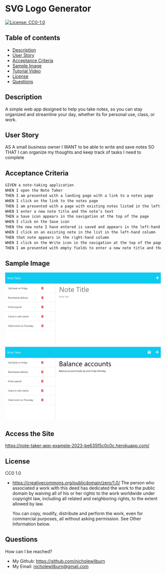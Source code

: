 # SVG Logo Generator 
[![License: CC0-1.0](https://licensebuttons.net/l/zero/1.0/80x15.png)](http://creativecommons.org/publicdomain/zero/1.0/)

## Table of contents
* [Description](#description)
* [User Story](#installIns)
* [Acceptance Criteria](#usage)
* [Sample Image](#contribution)
* [Tutorial Video](#testIns)
* [License](#license)
* [Questions](#questions)

<a name="description"></a>
## Description 
A simple web app designed to help you take notes, so you can stay organized and streamline your day, whether its for personal use, class, or work.

<a name="installIns"></a>
## User Story 

AS A small business owner
I WANT to be able to write and save notes
SO THAT I can organize my thoughts and keep track of tasks I need to complete

<a name="usage"></a>
## Acceptance Criteria 

```md
GIVEN a note-taking application
WHEN I open the Note Taker
THEN I am presented with a landing page with a link to a notes page
WHEN I click on the link to the notes page
THEN I am presented with a page with existing notes listed in the left-hand column, plus empty fields to enter a new note title and the note’s text in the right-hand column
WHEN I enter a new note title and the note’s text
THEN a Save icon appears in the navigation at the top of the page
WHEN I click on the Save icon
THEN the new note I have entered is saved and appears in the left-hand column with the other existing notes
WHEN I click on an existing note in the list in the left-hand column
THEN that note appears in the right-hand column
WHEN I click on the Write icon in the navigation at the top of the page
THEN I am presented with empty fields to enter a new note title and the note’s text in the right-hand column
```

<a name="contribution"></a>
## Sample Image

<img src="starter\Assets\11-express-homework-demo-01.png">
<img src="starter\Assets\11-express-homework-demo-02.png">

<a name="testIns"></a>
## Access the Site

https://note-taker-app-example-2023-be635f5c0c0c.herokuapp.com/

<a name="license"></a>
## License
CC0 1.0
- https://creativecommons.org/publicdomain/zero/1.0/
    The person who associated a work with this deed has dedicated the work to the public domain by waiving all of his or her rights to the work worldwide under copyright law, including all related and neighboring rights, to the extent allowed by law.

    You can copy, modify, distribute and perform the work, even for commercial purposes, all without asking permission. See Other Information below.

<a name="questions"></a>   
## Questions
How can I be reached?
- My Github: https://github.com/nicholewilburn
- My Email: nicholewilburn@gmail.com
